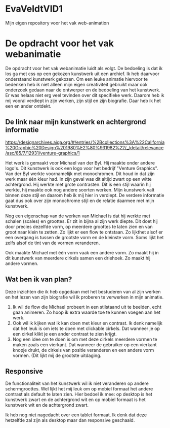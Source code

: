 # EvaVeldtVID1
Mijn eigen repository voor het vak web-animation

# De opdracht voor het vak webanimatie
De opdracht voor het vak webanimatie luidt als volgt. De bedoeling is dat ik los ga met css op een gekozen kunstwerk uit een archief. Ik heb daarvoor onderstaand kunstwerk gekozen. Om een leuke animatie hiervoor te bedenken heb ik niet alleen mijn eigen creativiteit gebruikt maar ook onderzoek gedaan naar de ontwerper en de bedoeling van het kunstwerk. Er was helaas niet erg veel tevinden over dit specifieke werk. Daarom heb ik mij vooral verdiept in zijn werken, zijn stijl en zijn biografie. Daar heb ik het een en ander ontdekt.

## De link naar mijn kunstwerk en achtergrond informatie
https://designarchives.aiga.org/#/entries/%2Bcollections%3A%22California%20Graphic%20Design%201980%E2%80%931982%22/_/detail/relevance/asc/85/7/12931/venture-graphics/1

Het werk is gemaakt voor Michael van der Byl. Hij maakte onder andere logo's. Dit kunstwerk is ook een logo voor het bedrijf "Venture Graphics". Van der Byl werkte voornamelijk met monochromen. Dit houd in dat zijn werk maar één kleur had. In zijn geval was dit altijd zwart op een witte achtergrond. Hij werkte met grote contrasten. Dit is een stijl waarin hij werkte, hij maakte ook nog andere soorten werken. Mijn kunstwerk valt binnen deze stijl en daarom heb ik mij hier in verdiept. De verdere informatie gaat dus ook over zijn monochrome stijl en de relatie daarmee met mijn kunstwerk.

Nog een eigenschap van de werken van Michael is dat hij werkte met schalen (scales) en groottes. Er zit in bijna al zijn werk diepte. Dit doet hij door precies dezelfde vorm, op meerdere groottes te laten zien en van groot naar klein te zetten. Zo lijkt er een flow te ontstaan. Zo lijkthet alsof er een overgang is tussen de grootste vorm en de kleinste vorm. Soms lijkt het zelfs alsof de tint van de vormen veranderen. 

Ook maakte Michael met één vorm vaak een andere vorm. Zo maakt hij in dit kunstwerk van meerdere cirkels samen een driehoek. Zo maakt hij andere vormen.


## Wat ben ik van plan?
Deze inzichten die ik heb opgedaan met het bestuderen van al zijn werken en het lezen van zijn biografie wil ik proberen te verwerken in mijn animatie.
1. Ik wil de flow die Michael probeert in een stilstaand uit te beelden, echt gaan animeren. Zo hoop ik extra waarde toe te kunnen voegen aan het werk.
2. Ook wil ik kijken wat ik kan doen met kleur en contrast. Ik denk namelijk dat het leuk is om iets te doen met clickable cirkels. Dat wanneer je op een cirkel klikt je een ander contrast te zien krijgt. 
3. Nog een idee om te doen is om met deze cirkels meerdere vormen te maken zoals een vierkant. Dat wanneer de gebruiker op een vierkant knopje drukt, de cirkels van positie veranderen en een andere vorm vormen. (Dit lijkt mij de grootste uitdaging.

## Responsive
De functionaliteit van het kunstwerk wil ik niet veranderen op andere schermgroottes. Wel lijkt het mij leuk om op mobiel formaat het andere contrast als default te laten zien. Hier bedoel ik mee: op desktop is het kunstwerk zwart en de achtergrond wit en op mobiel formaat is het kunstwerk wit en de achtergrond zwart. 

Ik heb nog niet nagedacht over een tablet formaat. Ik denk dat deze hetzelfde zal zijn als desktop maar dan responsive geschaald. 

